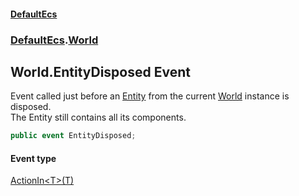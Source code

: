#### [DefaultEcs](./index.md 'index')
### [DefaultEcs](./DefaultEcs.md 'DefaultEcs').[World](./DefaultEcs-World.md 'DefaultEcs.World')
## World.EntityDisposed Event
Event called just before an [Entity](./DefaultEcs-Entity.md 'DefaultEcs.Entity') from the current [World](./DefaultEcs-World.md 'DefaultEcs.World') instance is disposed.  
The Entity still contains all its components.  
```C#
public event EntityDisposed;
```
#### Event type
[ActionIn&lt;T&gt;(T)](./DefaultEcs-ActionIn-T-(T).md 'DefaultEcs.ActionIn&lt;T&gt;(T)')
